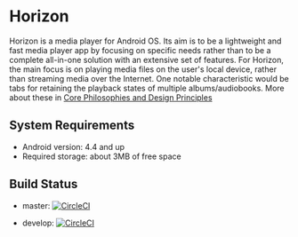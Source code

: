 # Horizon

Horizon is a media player for Android OS. Its aim is to be a lightweight and fast media player app by focusing on specific needs rather than to be a complete all-in-one solution with an extensive set of features. For Horizon, the main focus is on playing media files on the user's local device, rather than streaming media over the Internet. One notable characteristic would be tabs for retaining the playback states of multiple albums/audiobooks. More about these in [Core Philosophies and Design Principles](docs/core-philosophies.md)

## System Requirements

- Android version: 4.4 and up
- Required storage: about 3MB of free space

## Build Status
- master:  [![CircleCI](https://circleci.com/gh/takashikumagai/horizon/tree/master.svg?style=svg)](https://circleci.com/gh/takashikumagai/horizon/tree/master)

- develop: [![CircleCI](https://circleci.com/gh/takashikumagai/horizon/tree/develop.svg?style=svg)](https://circleci.com/gh/takashikumagai/horizon/tree/develop)
